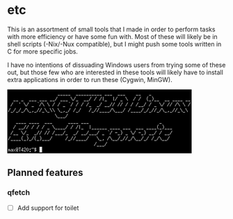 # etc

This is an assortment of small tools that I made in order to perform tasks with more efficiency or have some fun with. Most of these will likely be in shell scripts (-Nix/-Nux compatible), but I might push some tools written in C for more specific jobs.

I have no intentions of dissuading Windows users from trying some of these out, but those few who are interested in these tools will likely have to install extra applications in order to run these (Cygwin, MinGW).

![qfetch screenshot with smslant font](qfetch.png "qfetch screenshot")

## Planned features
### qfetch
- [ ] Add support for toilet
